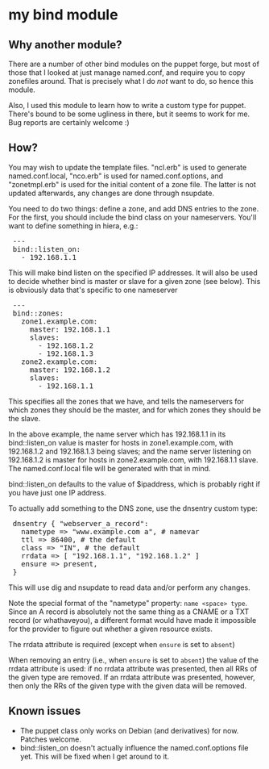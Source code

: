 my bind module
==============

Why another module?
-------------------

There are a number of other bind modules on the puppet forge, but most
of those that I looked at just manage named.conf, and require you to
copy zonefiles around. That is precisely what I do *not* want to do, so
hence this module.

Also, I used this module to learn how to write a custom type for puppet.
There's bound to be some ugliness in there, but it seems to work for me.
Bug reports are certainly welcome :)

How?
----

You may wish to update the template files. "ncl.erb" is used to generate
named.conf.local, "nco.erb" is used for named.conf.options, and
"zonetmpl.erb" is used for the initial content of a zone file. The latter is
not updated afterwards, any changes are done through nsupdate.

You need to do two things: define a zone, and add DNS entries to the
zone. For the first, you should include the bind class on your
nameservers. You'll want to define something in hiera, e.g.:

<pre>
 ---
 bind::listen_on: 
   - 192.168.1.1
</pre>

This will make bind listen on the specified IP addresses. It will also
be used to decide whether bind is master or slave for a given zone (see
below). This is obviously data that's specific to one nameserver

<pre>
 ---
 bind::zones:
   zone1.example.com:
     master: 192.168.1.1
     slaves:
       - 192.168.1.2
       - 192.168.1.3
   zone2.example.com:
     master: 192.168.1.2
     slaves:
       - 192.168.1.1
</pre>

This specifies all the zones that we have, and tells the nameservers
for which zones they should be the master, and for which zones they
should be the slave.

In the above example, the name server which has 192.168.1.1 in its
bind::listen_on value is master for hosts in zone1.example.com, with
192.168.1.2 and 192.168.1.3 being slaves; and the name server listening
on 192.168.1.2 is master for hosts in zone2.example.com, with
192.168.1.1 slave. The named.conf.local file will be generated with that
in mind.

bind::listen_on defaults to the value of $ipaddress, which is probably
right if you have just one IP address.

To actually add something to the DNS zone, use the dnsentry custom type:

<pre>
 dnsentry { "webserver_a_record":
   nametype => "www.example.com a", # namevar
   ttl => 86400, # the default
   class => "IN", # the default
   rrdata => [ "192.168.1.1", "192.168.1.2" ]
   ensure => present,
 }
</pre>

This will use dig and nsupdate to read data and/or perform any changes.

Note the special format of the "nametype" property: `name <space> type`.
Since an A record is absolutely not the same thing as a CNAME or a TXT
record (or whathaveyou), a different format would have made it
impossible for the provider to figure out whether a given resource
exists.

The rrdata attribute is required (except when `ensure` is set to `absent`)

When removing an entry (i.e., when `ensure` is set to `absent`) the
value of the rrdata attribute is used: if no rrdata attribute was presented,
then all RRs of the given type are removed. If an rrdata attribute was
presented, however, then only the RRs of the given type with the given
data will be removed.

Known issues
------------

- The puppet class only works on Debian (and derivatives) for now.
  Patches welcome.
- bind::listen_on doesn't actually influence the named.conf.options file
  yet. This will be fixed when I get around to it.
